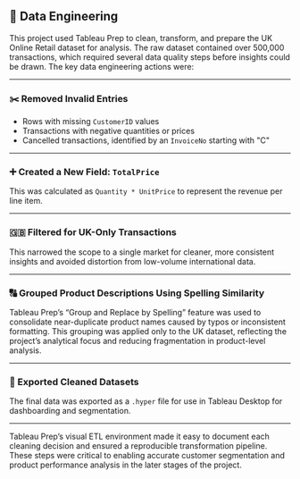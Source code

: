 ## 🧹 Data Engineering

This project used Tableau Prep to clean, transform, and prepare the UK Online Retail dataset for analysis. The raw dataset contained over 500,000 transactions, which required several data quality steps before insights could be drawn. The key data engineering actions were:

---

### ✂️ Removed Invalid Entries
- Rows with missing `CustomerID` values
- Transactions with negative quantities or prices
- Cancelled transactions, identified by an `InvoiceNo` starting with "C"

---

### ➕ Created a New Field: `TotalPrice`
This was calculated as `Quantity * UnitPrice` to represent the revenue per line item.

---

### 🇬🇧 Filtered for UK-Only Transactions
This narrowed the scope to a single market for cleaner, more consistent insights and avoided distortion from low-volume international data.

---

### 🔠 Grouped Product Descriptions Using Spelling Similarity
Tableau Prep’s “Group and Replace by Spelling” feature was used to consolidate near-duplicate product names caused by typos or inconsistent formatting. 
This grouping was applied only to the UK dataset, reflecting the project’s analytical focus and reducing fragmentation in product-level analysis.

---

### 💾 Exported Cleaned Datasets
The final data was exported as a `.hyper` file for use in Tableau Desktop for dashboarding and segmentation.

---

Tableau Prep’s visual ETL environment made it easy to document each cleaning decision and ensured a reproducible transformation pipeline. 
These steps were critical to enabling accurate customer segmentation and product performance analysis in the later stages of the project.

